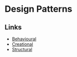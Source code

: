 # Design Patterns

## Links
- [Behavioural](Behavioural/)
- [Creational](Creational/)
- [Structural](Structural/)
